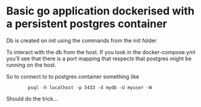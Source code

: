 # Basic go application dockerised with a persistent postgres container

Db is created on init using the commands from the init folder

To interact with the db from the host. If you look in the docker-compose.yml you'll see that there is a port mapping that respects that postgres might be running on the host.

So to connect to to postgres container something like

            psql -h localhost -p 5433 -d mydb -U myuser -W

Should do the trick...
